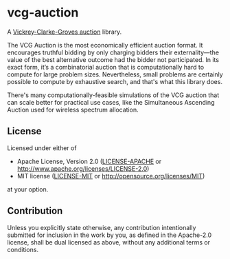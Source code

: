 # vcg-auction

A [Vickrey-Clarke-Groves
auction](https://en.wikipedia.org/wiki/Vickrey%E2%80%93Clarke%E2%80%93Groves_auction)
library.

The VCG Auction is the most economically efficient auction format. It
encourages truthful bidding by only charging bidders their externality—the
value of the best alternative outcome had the bidder not participated. In its
exact form, it’s a combinatorial auction that is computationally hard to
compute for large problem sizes. Nevertheless, small problems are certainly
possible to compute by exhaustive search, and that's what this library does.

There's many computationally-feasible simulations of the VCG auction that can
scale better for practical use cases, like the Simultaneous Ascending Auction
used for wireless spectrum allocation.

## License

Licensed under either of

 * Apache License, Version 2.0
   ([LICENSE-APACHE](LICENSE-APACHE) or http://www.apache.org/licenses/LICENSE-2.0)
 * MIT license
   ([LICENSE-MIT](LICENSE-MIT) or http://opensource.org/licenses/MIT)

at your option.

## Contribution

Unless you explicitly state otherwise, any contribution intentionally submitted
for inclusion in the work by you, as defined in the Apache-2.0 license, shall be
dual licensed as above, without any additional terms or conditions.
